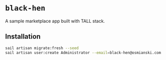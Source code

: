 # `black-hen`

A sample marketplace app built with TALL stack.

## Installation

```bash
sail artisan migrate:fresh --seed
sail artisan user:create Administrator --email=black-hen@osmianski.com --password=secret --slug=administrator --organization=admin
```

